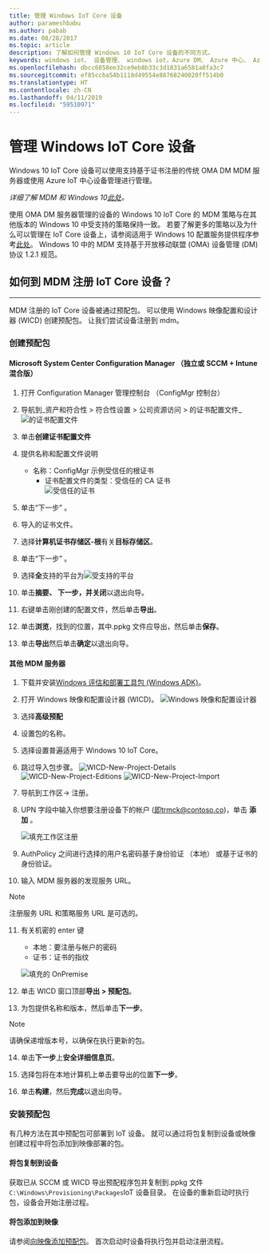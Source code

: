 ```yaml
---
title: 管理 Windows IoT Core 设备
author: parameshbabu
ms.author: pabab
ms.date: 08/28/2017
ms.topic: article
description: 了解如何管理 Windows 10 IoT Core 设备的不同方式。
keywords: windows iot、 设备管理、 windows iot，Azure DM、 Azure 中心、 Azure IoT
ms.openlocfilehash: dbcc6858ee32ce9eb8b33c3d1831a6581a8fa3c7
ms.sourcegitcommit: ef85ccba54b1118d49554e88768240020ff514b0
ms.translationtype: HT
ms.contentlocale: zh-CN
ms.lasthandoff: 04/11/2019
ms.locfileid: "59510971"
---
```

# <a name="managing-windows-iot-core-devices"></a>管理 Windows IoT Core 设备

Windows 10 IoT Core 设备可以使用支持基于证书注册的传统 OMA DM MDM 服务器或使用 Azure IoT 中心设备管理进行管理。  

 _详细了解 MDM 和 Windows 10[此处](https://msdn.microsoft.com/library/windows/hardware/dn914769(v=vs.85).aspx)。_  

使用 OMA DM 服务器管理的设备的 Windows 10 IoT Core 的 MDM 策略与在其他版本的 Windows 10 中受支持的策略保持一致。 若要了解更多的策略以及为什么可以管理在 IoT Core 设备上，请参阅适用于 Windows 10 配置服务提供程序参考[此处](https://aka.ms/csplist)。 Windows 10 中的 MDM 支持基于开放移动联盟 (OMA) 设备管理 (DM) 协议 1.2.1 规范。

## <a name="how-do-i-enroll-an-iot-core-device-into-a-mdm"></a>如何到 MDM 注册 IoT Core 设备？
___
MDM 注册的 IoT Core 设备被通过预配包。 可以使用 Windows 映像配置和设计器 (WICD) 创建预配包。 让我们尝试设备注册到 mdm。

### <a name="creating-a-provisioning-package"></a>创建预配包

#### <a name="microsoft-system-center-configuration-manager-standalone-or-sccmintune-hybrid"></a>Microsoft System Center Configuration Manager （独立或 SCCM + Intune 混合版）

1. 打开 Configuration Manager 管理控制台 （ConfigMgr 控制台）

2. 导航到_资产和符合性 > 符合性设置 > 公司资源访问 > 的证书配置文件_
   ![的证书配置文件](../media/ManagingDevices/ConfigMgr-Certificate-Profiles.PNG)

3. 单击**创建证书配置文件**

4. 提供名称和配置文件说明
   - 名称：ConfigMgr 示例受信任的根证书
     - 证书配置文件的类型：受信任的 CA 证书  
     ![受信任的证书](../media/ManagingDevices/ConfigMgr-Certificate-Profiles-Wizard.png)

5. 单击“下一步” 。

6. 导入的证书文件。

7. 选择**计算机证书存储区-根**有关**目标存储区**。

8. 单击“下一步” 。

9. 选择**全**支持的平台为![受支持的平台](../media/ManagingDevices/ConfigMgr-Certificate-Profiles-Wizard-Supported-Platforms.png)

10. 单击**摘要、 下一步，并关闭**以退出向导。

11. 右键单击刚创建的配置文件，然后单击**导出**。

12. 单击**浏览**，找到的位置，其中.ppkg 文件应导出，然后单击**保存**。

13. 单击**导出**然后单击**确定**以退出向导。

#### <a name="other-mdm-servers"></a>其他 MDM 服务器

1. 下载并安装[Windows 评估和部署工具包 (Windows ADK)](https://developer.microsoft.com/windows/hardware/windows-assessment-deployment-kit)。

2. 打开 Windows 映像和配置设计器 (WICD)。
   ![Windows 映像和配置设计器](../media/ManagingDevices/WICD-Start-Page.png)

3. 选择**高级预配**

4. 设置包的名称。

5. 选择设置普遍适用于 Windows 10 IoT Core。

6. 跳过导入包步骤。
   ![WICD-New-Project-Details](../media/ManagingDevices/WICD-Advanced-Provisioning-New-Project-Details.PNG) 
   ![WICD-New-Project-Editions](../media/ManagingDevices/WICD-Advanced-Provisioning-New-Project-Editions.PNG) 
   ![WICD-New-Project-Import](../media/ManagingDevices/WICD-Advanced-Provisioning-New-Project-Import.PNG)

7. 导航到工作区-> 注册。

8. UPN 字段中输入你想要注册设备下的帐户 (即trmck@contoso.co)，单击 **添加** 。

   ![填充工作区注册](../media/ManagingDevices/WICD-Workplace-Enrollments-UPN-Filled.png)

9. AuthPolicy 之间进行选择的用户名密码基于身份验证 （本地） 或基于证书的身份验证。

10. 输入 MDM 服务器的发现服务 URL。

> [!NOTE]
> 注册服务 URL 和策略服务 URL 是可选的。

11. 有关机密的 enter 键  
    - 本地：要注册与帐户的密码  
    - 证书：证书的指纹
    
    ![填充的 OnPremise](../media/ManagingDevices/WICD-Workplace-Enrollments-UPN-Details-Filled-Premise.png)  

12. 单击 WICD 窗口顶部**导出 > 预配包**。

13. 为包提供名称和版本，然后单击**下一步**。 

> [!NOTE]
> 请确保递增版本号，以确保在执行更新的包。

14. 单击**下一步**上**安全详细信息页**。

15. 选择包将在本地计算机上单击要导出的位置**下一步**。

16. 单击**构建**，然后**完成**以退出向导。

### <a name="installing-the-provisioning-package"></a>安装预配包

有几种方法在其中预配包可部署到 IoT 设备。 就可以通过将包复制到设备或映像创建过程中将包添加到映像部署的包。

#### <a name="copying-package-to-device"></a>将包复制到设备

获取已从 SCCM 或 WICD 导出预配程序包并复制到.ppkg 文件`C:\Windows\Provisioning\Packages`IoT 设备目录。 在设备的重新启动时执行包，设备会开始注册过程。

#### <a name="adding-package-to-image"></a>将包添加到映像

请参阅[向映像添加预配包](https://docs.microsoft.com/windows-hardware/manufacture/iot/add-a-provisioning-package-to-an-image)。 首次启动时设备将执行包并启动注册流程。
